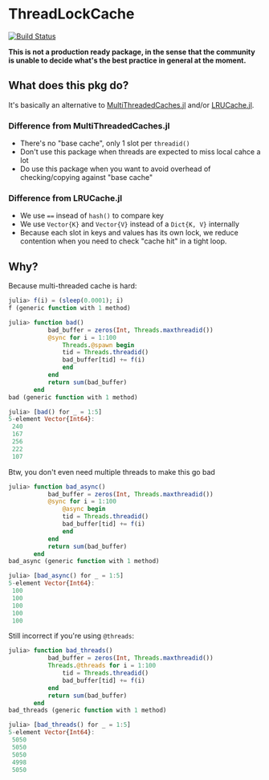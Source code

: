 # ThreadLockCache

[![Build Status](https://github.com/Moelf/ThreadLockCache.jl/actions/workflows/CI.yml/badge.svg?branch=main)](https://github.com/Moelf/ThreadLockCache.jl/actions/workflows/CI.yml?query=branch%3Amain)

**This is not a production ready package, in the sense that the community is unable to decide what's the best practice in general at the moment.**

## What does this pkg do?
It's basically an alternative to
[MultiThreadedCaches.jl](https://github.com/JuliaConcurrent/MultiThreadedCaches.jl) and/or
[LRUCache.jl](https://github.com/JuliaCollections/LRUCache.jl).

### Difference from MultiThreadedCaches.jl

- There's no "base cache", only 1 slot per `threadid()`
- Don't use this package when threads are expected to miss local cahce a lot
- Do use this package when you want to avoid overhead of checking/copying against "base cache"

### Difference from LRUCache.jl

- We use `==` insead of `hash()` to compare key
- We use `Vector{K}` and `Vector{V}` instead of a `Dict{K, V}` internally
- Because each slot in keys and values has its own lock, we reduce contention when
you need to check "cache hit" in a tight loop.

## Why?

Because multi-threaded cache is hard:
```julia
julia> f(i) = (sleep(0.0001); i)
f (generic function with 1 method)

julia> function bad()
           bad_buffer = zeros(Int, Threads.maxthreadid())
           @sync for i = 1:100
               Threads.@spawn begin
               tid = Threads.threadid()
               bad_buffer[tid] += f(i)
               end
           end
           return sum(bad_buffer)
       end
bad (generic function with 1 method)

julia> [bad() for _ = 1:5]
5-element Vector{Int64}:
 240
 167
 256
 222
 107
```

Btw, you don't even need multiple threads to make this go bad
```julia
julia> function bad_async()
           bad_buffer = zeros(Int, Threads.maxthreadid())
           @sync for i = 1:100
               @async begin
               tid = Threads.threadid()
               bad_buffer[tid] += f(i)
               end
           end
           return sum(bad_buffer)
       end
bad_async (generic function with 1 method)

julia> [bad_async() for _ = 1:5]
5-element Vector{Int64}:
 100
 100
 100
 100
 100
```

Still incorrect if you're using `@threads`:
```julia
julia> function bad_threads()
           bad_buffer = zeros(Int, Threads.maxthreadid())
           Threads.@threads for i = 1:100
               tid = Threads.threadid()
               bad_buffer[tid] += f(i)
           end
           return sum(bad_buffer)
       end
bad_threads (generic function with 1 method)

julia> [bad_threads() for _ = 1:5]
5-element Vector{Int64}:
 5050
 5050
 5050
 4998
 5050
```

